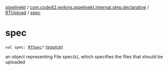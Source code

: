[pipelinekt](../../index.md) / [com.code42.jenkins.pipelinekt.internal.step.declarative](../index.md) / [RTUpload](index.md) / [spec](./spec.md)

# spec

`val spec: `[`RTSpec`](../../com.code42.jenkins.pipelinekt.core.artifactory/-r-t-spec/index.md)`?` [(source)](https://github.com/code42/pipelinekt/tree/master/internal/src/main/kotlin/com/code42/jenkins/pipelinekt/internal/step/declarative/RTUpload.kt#L26)

an object representing File spec(s), which specifies the files that should be uploaded

